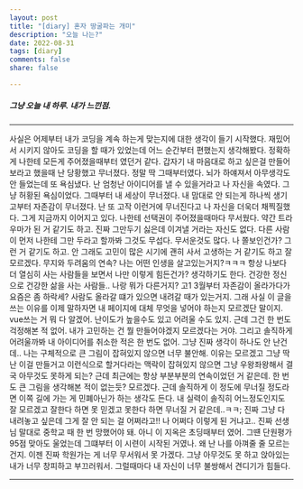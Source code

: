 ```yaml
---
layout: post
title: "[diary] 혼자 땅굴파는 개미"
description: "오늘 나는?"
date: 2022-08-31
tags: [diary]
comments: false
share: false

---
```


<h5> 그냥 오늘 내 하루. 내가 느낀점. </h5>

--- 
사실은 어제부터 내가 코딩을 계속 하는게 맞는지에 대한 생각이 들기 시작했다. 
재밌어서 시키지 않아도 코딩을 할 때가 있었는데 어느 순간부터 편했는지 생각해봤다. 
정확하게 나한테 모든게 주어졌을때부터 였던거 같다. 
갑자기 내 마음대로 하고 싶은걸 만들어보라고 했을때 난 당황했고 무너졌다. 
정말 딱 그때부터였다. 뇌가 하얘져서 아무생각도 안 들었는데 또 욕심냈다. 
난 엄청난 아이디어를 낼 수 있을거라고 나 자신을 속였다. 
그냥 허황된 욕심이었다. 그때부터 내 세상이 무너졌다. 
내 맘대로 안 되는게 하나씩 생기고부터 자존감이 무너졌다. 
난 또 고작 이런거에 무너진다고 나 자신을 더욱더 채찍질했다. 
그게 지금까지 이어지고 있다. 나한테 선택권이 주어졌을때마다 무서웠다. 
약간 트라우마가 된 거 같기도 하고. 
진짜 그만두기 싫은데 이겨낼 거라는 자신도 없다. 
다른 사람이 먼저 나한테 그만 두라고 할까봐 그것도 무섭다. 
무서운것도 많다. 나 쫄보인건가? 그런 거 같기도 하고. 
안 그래도 고민이 많은 시기에 괜히 사서 고생하는 거 같기도 하고 잘 모르겠다. 
무지와 두려움의 연속? 나는 어떤 인생을 살고있는거지?ㅋㅋㅋ 
항상 나보다 더 열심히 사는 사람들을 보면서 나만 이렇게 힘든건가? 생각하기도 한다. 
건강한 정신으로 건강한 삶을 사는 사람들.. 나랑 뭐가 다른거지? 
고1 3월부터 자존감이 올라가다가 요즘은 좀 하락세? 사람도 올라갈 떄가 있으면 내려갈 때가 있는거지. 
그래 사실 이 글을 쓰는 이유를 이제 말하자면 내 페이지에 대체 무엇을 넣어야 하는지 모르겠단 말이지. 
vue쓰는 거 뭐 다 알겠어. 난이도가 높을수도 있고 어려울 수도 있지. 근데 그건 한 번도 걱정해본 적 없어. 
내가 고민하는 건 뭘 만들어야겠지 모르겠다는 거야. 그리고 솔직하게 어려울까봐 내 아이디어를 취소한 적은 한 번도 없어. 
그냥 진짜 생각이 하나도 안 난건데.. 나는 구체적으로 큰 그림이 잡혀있지 않으면 너무 불안해. 
이유는 모르겠고 그냥 딱 난 이걸 만들거고 이런식으로 할거다라는 맥락이 잡혀있지 않으면 그냥 우왕좌왕해서 결국 아무것도 못하게 되는? 
근데 최근에는 항상 부분부분의 연속이었던 거 같은데. 한 번도 큰 그림을 생각해본 적이 없는듯? 모르겠다. 
근데 솔직하게 이 정도에 무너질 정도라면 이쪽 길에 가는 게 민폐아닌가 하는 생각도 든다. 
내 실력이 솔직히 어느정도인지도 잘 모르겠고 잘한다 하면 못 믿겠고 못한다 하면 무너질 거 같은데..ㅋㅋ; 
진짜 그냥 다 내려놓고 싶은데 그게 잘 안 되는 걸 어쩌라고!! 나 어쩌다 이렇게 된 거냐고.. 진짜 선생님 말대로 중학교 때 한 번 망했어야 돼. 
아니 이 지옥은 초딩때부터 였어. 그떈 단원평가 95점 맞아도 울었는데 그떄부터 이 시련이 시작된 거였나. 
왜 난 나를 아껴줄 줄 모르는건지. 이젠 진짜 학원가는 게 너무 무서워서 못 가겠다. 그냥 아무것도 못 하고 앉아있는 내가 너무 창피하고 부끄러워서. 
그럴때마다 내 자신이 너무 불쌍해서 견디기가 힘들다. 






--- 
